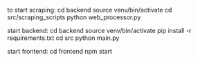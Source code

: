 to start scraping:
cd backend
source venv/bin/activate
cd src/scraping_scripts 
python web_processor.py

start backend:
cd backend
source venv/bin/activate
pip install -r requirements.txt
cd src
python main.py

start frontend:
cd frontend
npm start